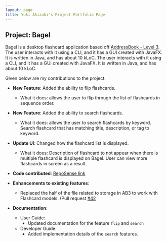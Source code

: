 ```yaml
---
layout: page
title: Yuki Akizuki's Project Portfolio Page
---
```


## Project: Bagel

Bagel is a desktop flashcard application based off [AddressBook - Level 3](https://se-education.org/addressbook-level3/). The user interacts with it using a CLI, and it has a GUI created with JavaFX. It is written in Java, and has about 10 kLoC.
The user interacts with it using a CLI, and it has a GUI created with JavaFX.
It is written in Java, and has about 10 kLoC.

Given below are my contributions to the project.

* **New Feature**: Added the ability to flip flashcards.
  * What it does: allows the user to flip through the list of flashcards in sequence order.

* **New Feature**: Added the ability to search flashcards.
  * What it does: allows the user to search flashcards by keyword. Search flashcard that has matching title, description, or tag to keyword.

* **Update UI**: Changed how the flashcard list is displayed.
  * What it does: Description of flashcard to not appear when there is multiple flashcard is displayed on Bagel. User can view more flashcards in screen as a result. 

* **Code contributed**: [RepoSense link](https://nus-cs2103-ay2021s1.github.io/tp-dashboard/#breakdown=true)

* **Enhancements to existing features**:
  * Replaced the half of the file related to storage in AB3 to work with Flashcard models. (Pull request [\#42](https://github.com/AY2021S1-CS2103T-W13-2/tp/pull/42)

* **Documentation**:
  * User Guide:
    * Updated documentation for the feature `flip` and `search`
  * Developer Guide:
    * Added implementation details of the `search` features.
